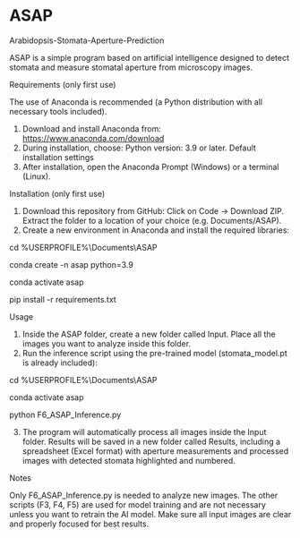 # ASAP
Arabidopsis-Stomata-Aperture-Prediction

ASAP is a simple program based on artificial intelligence designed to detect stomata and measure stomatal aperture from microscopy images.


Requirements (only first use)

The use of Anaconda is recommended (a Python distribution with all necessary tools included).
1. Download and install Anaconda from: https://www.anaconda.com/download
2. During installation, choose: Python version: 3.9 or later. Default installation settings
3. After installation, open the Anaconda Prompt (Windows) or a terminal (Linux).


Installation (only first use)

1. Download this repository from GitHub: Click on Code → Download ZIP. Extract the folder to a location of your choice (e.g. Documents/ASAP).
2. Create a new environment in Anaconda and install the required libraries:

cd %USERPROFILE%\Documents\ASAP

conda create -n asap python=3.9

conda activate asap

pip install -r requirements.txt


Usage
1. Inside the ASAP folder, create a new folder called Input. Place all the images you want to analyze inside this folder.
2. Run the inference script using the pre-trained model (stomata_model.pt is already included):

cd %USERPROFILE%\Documents\ASAP

conda activate asap

python F6_ASAP_Inference.py

3. The program will automatically process all images inside the Input folder. Results will be saved in a new folder called Results, including a spreadsheet (Excel format) with aperture measurements and processed images with detected stomata highlighted and numbered.


Notes

Only F6_ASAP_Inference.py is needed to analyze new images. The other scripts (F3, F4, F5) are used for model training and are not necessary unless you want to retrain the AI model. Make sure all input images are clear and properly focused for best results.
